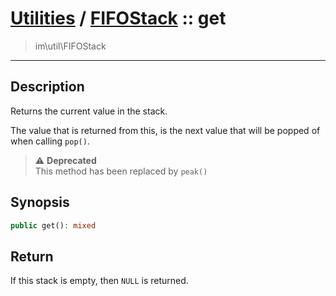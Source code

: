 # [Utilities](util.md) / [FIFOStack](util-FIFOStack.md) :: get
 > im\util\FIFOStack
____

## Description
Returns the current value in the stack.

The value that is returned from this, is the next value
that will be popped of when calling `pop()`.

> :warning: **Deprecated**  
> This method has been replaced by `peak()`  

## Synopsis
```php
public get(): mixed
```

## Return
If this stack is empty, then `NULL` is returned.
